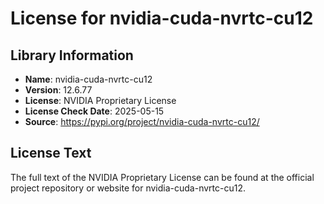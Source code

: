 # License for nvidia-cuda-nvrtc-cu12

## Library Information
- **Name**: nvidia-cuda-nvrtc-cu12
- **Version**: 12.6.77
- **License**: NVIDIA Proprietary License
- **License Check Date**: 2025-05-15
- **Source**: https://pypi.org/project/nvidia-cuda-nvrtc-cu12/

## License Text
The full text of the NVIDIA Proprietary License can be found at the official project repository or website for nvidia-cuda-nvrtc-cu12.
